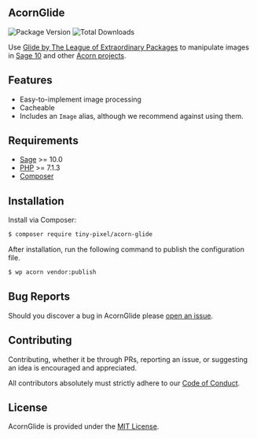 ## AcornGlide

![Package Version](https://img.shields.io/packagist/v/tiny-pixel/acorn-glide?style=flat-square) ![Total Downloads](https://img.shields.io/packagist/dt/tiny-pixel/acorn-glide?style=flat-square)

Use [Glide by The League of Extraordinary Packages](https://glide.thephpleague.com/) to manipulate images in [Sage 10](https://github.com/roots/sage) and other [Acorn projects](https://github.com/roots/acorn).

## Features

- Easy-to-implement image processing
- Cacheable
- Includes an `Image` alias, although we recommend against using them.

## Requirements

- [Sage](https://github.com/roots/sage) >= 10.0
- [PHP](https://secure.php.net/manual/en/install.php) >= 7.1.3
- [Composer](https://getcomposer.org)

## Installation

Install via Composer:

```bash
$ composer require tiny-pixel/acorn-glide
```

After installation, run the following command to publish the configuration file.

```bash
$ wp acorn vendor:publish
```

## Bug Reports

Should you discover a bug in AcornGlide please [open an issue](https://github.com/pixelcollective/acorn-glide/issues).

## Contributing

Contributing, whether it be through PRs, reporting an issue, or suggesting an idea is encouraged and appreciated.

All contributors absolutely must strictly adhere to our [Code of Conduct](https://github.com/pixelcollective/acorn-glide/blob/master/LICENSE.md).

## License

AcornGlide is provided under the [MIT License](https://github.com/pixelcollective/acorn-glide/blob/master/LICENSE.md).

